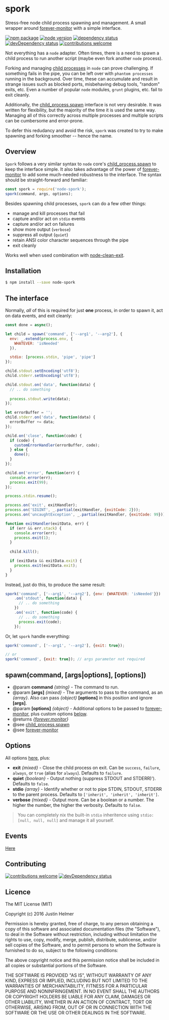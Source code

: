 # spork
Stress-free node child process spawning and management. A small wrapper around [forever-monitor](https://github.com/foreverjs/forever-monitor)
with a simple interface.

[![npm package](https://badge.fury.io/js/node-spork.svg)](https://www.npmjs.com/package/node-spork)
[![node version](https://img.shields.io/node/v/node-spork.svg?style=flat)](http://nodejs.org/download/)
[![dependency status](https://david-dm.org/justinhelmer/node-spork.svg)](https://github.com/justinhelmer/node-spork)
[![devDependency status](https://david-dm.org/justinhelmer/node-spork/dev-status.svg)](https://github.com/justinhelmer/node-spork#info=devDependencies)
[![contributions welcome](https://img.shields.io/badge/contributions-welcome-brightgreen.svg?style=flat)](https://github.com/justinhelmer/node-spork/issues)

Not everything has a `node` adapter. Often times, there is a need to spawn a child process to run another script (maybe even fork another `node` process).

Forking and managing [child processes](https://nodejs.org/api/child_process.html) in `node` can prove challenging. If something fails in the pipe, you can be
left over with `phantom processes` running in the background. Over time, these can accumulate and result in strange issues such as blocked ports,
misbehaving debug tools, "random" exits, etc. Even a number of popular `node` modules, `grunt` plugins, etc. fail to exit cleanly. 

Additionally, the [child_process.spawn](https://nodejs.org/api/child_process.html#child_process_child_process_spawn_command_args_options) interface is
not very desirable. It was written for flexibility, but the majority of the time it is used the same way. Managing all of this correctly across multiple
processes and multiple scripts can be cumbersome and error-prone.

To defer this redudancy and avoid the risk, `spork` was created to try to make spawning and forking smoother -- hence the name.

## Overview

`Spork` follows a very similar syntax to `node` core's [child_process.spawn](https://nodejs.org/api/child_process.html#child_process_child_process_spawn_command_args_options)
to keep the interface simple. It also takes advantage of the power of [forever-monitor](https://github.com/foreverjs/forever-monitor) to add some much-needed
robustness to the interface. The syntax should be straight-forward and familiar:

```js
const spork = require('node-spork');
spork(command, args, options);
```

Besides spawning child processes, `spork` can do a few other things:

 - manage and kill processes that fail
 - capture and/or act on `stdio` events
 - capture and/or act on failures
 - show more output (`verbose`)
 - suppress all output (`quiet`)
 - retain ANSI color character sequences through the pipe
 - exit cleanly
 
Works well when used combination with [node-clean-exit](https://github.com/justinhelmer/node-clean-exit).
 
## Installation

```bash
$ npm install --save node-spork
```
 
## The interface

Normally, _all_ of this is required for just **one** process, in order to spawn it, act on data events, and exit cleanly:

```js
const done = async();

let child = spawn('command', ['--arg1', '--arg2'], {
  env: _.extend(process.env, {
    WHATEVER: 'isNeeded'
  }),

  stdio: [process.stdin, 'pipe', 'pipe']
});

child.stdout.setEncoding('utf8');
child.stderr.setEncoding('utf8');

child.stdout.on('data', function(data) {
  // .. do something
  
  process.stdout.write(data);
});

let errorBuffer = '';
child.stderr.on('data', function(data) {
  errorBuffer += data;
});

child.on('close', function(code) {
  if (code) {
    customErrorHandler(errorBuffer, code);
  } else {
    done();
  }
});

child.on('error', function(err) {
  console.error(err);
  process.exit(99);
});

process.stdin.resume();

process.on('exit', exitHandler);
process.on('SIGINT', _.partial(exitHandler, {exitCode: 2}));
process.on('uncaughtException', _.partial(exitHandler, {exitCode: 99}));

function exitHandler(exitData, err) {
  if (err && err.stack) {
    console.error(err);
    process.exit(1);
  }
  
  child.kill();

  if (exitData && exitData.exit) {
    process.exit(exitData.exit);
  }
}
```

Instead, just do this, to produce the same result:

```js
spork('command', ['--arg1', '--arg2'], {env: {WHATEVER: 'isNeeded'}})
    .on('stdout', function(data) {
      // .. do something
    })
    .on('exit', function(code) {
      // .. do something
      process.exit(code);
    });
```

Or, let `spork` handle everything:

```js
spork('command', ['--arg1', '--arg2'], {exit: true});

// or
spork('command', {exit: true}); // args parameter not required
```

## spawn(command, [args|options], [options])

- @param **command** _{string}_ - The command to run.
- @param **[args]** _{mixed}_ - The arguments to pass to the command, as an _{array}_. Also can pass _{object}_ **[options]**
                                in this position and ignore **[args]**.
- @param **[options]** _{object}_ - Additional options to be passed to
                                    [forever-monitor](https://github.com/foreverjs/forever-monitor#options-available-when-using-forever-in-nodejs),
                                    plus custom options [below](#options).
- @returns _{[forever.monitor](https://github.com/foreverjs/forever-monitor)}_
- @see [child_process.spawn](https://nodejs.org/api/child_process.html#child_process_child_process_spawn_command_args_options)
- @see [forever-monitor](https://github.com/foreverjs/forever-monitor)

## Options

All options [here](https://github.com/foreverjs/forever-monitor#options-available-when-using-forever-in-nodejs), plus:
- **exit** _{mixed}_ - Close the child process on exit. Can be `success`, `failure`, `always`, or `true` (alias for `always`). Defaults to `failure`.
- **quiet** _{boolean}_ - Output nothing (suppress STDOUT and STDERR)'). Defaults to `false`.
- **stdio** _{array}_ - Identify whether or not to pipe STDIN, STDOUT, STDERR to the parent process. Defaults to `['inherit', 'inherit', 'inherit']`.
- **verbose** _{mixed}_ - Output more. Can be a boolean or a number. The higher the number, the higher the verbosity. Defaults to `false`.
    
> You can completely nix the built-in `stdio` inheritence using `stdio: [null, null, null]` and manage it all yourself.

## Events

[Here](https://github.com/foreverjs/forever-monitor#events-available-when-using-an-instance-of-forever-in-nodejs)

## Contributing

[![contributions welcome](https://img.shields.io/badge/contributions-welcome-brightgreen.svg?style=flat)](https://github.com/justinhelmer/node-spork/issues)
[![devDependency status](https://david-dm.org/justinhelmer/node-spork/dev-status.svg)](https://github.com/justinhelmer/node-spork#info=devDependencies)

## Licence

The MIT License (MIT)

Copyright (c) 2016 Justin Helmer

Permission is hereby granted, free of charge, to any person obtaining a copy
of this software and associated documentation files (the "Software"), to deal
in the Software without restriction, including without limitation the rights
to use, copy, modify, merge, publish, distribute, sublicense, and/or sell
copies of the Software, and to permit persons to whom the Software is
furnished to do so, subject to the following conditions:

The above copyright notice and this permission notice shall be included in all
copies or substantial portions of the Software.

THE SOFTWARE IS PROVIDED "AS IS", WITHOUT WARRANTY OF ANY KIND, EXPRESS OR
IMPLIED, INCLUDING BUT NOT LIMITED TO THE WARRANTIES OF MERCHANTABILITY,
FITNESS FOR A PARTICULAR PURPOSE AND NONINFRINGEMENT. IN NO EVENT SHALL THE
AUTHORS OR COPYRIGHT HOLDERS BE LIABLE FOR ANY CLAIM, DAMAGES OR OTHER
LIABILITY, WHETHER IN AN ACTION OF CONTRACT, TORT OR OTHERWISE, ARISING FROM,
OUT OF OR IN CONNECTION WITH THE SOFTWARE OR THE USE OR OTHER DEALINGS IN THE
SOFTWARE.
